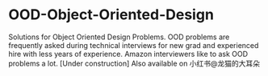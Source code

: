 # OOD-Object-Oriented-Design
Solutions for Object Oriented Design Problems.
OOD problems are frequently asked during technical interviews for new grad and experienced hire with less years of experience. Amazon interviewers like to ask OOD problems a lot.
[Under construction]
Also available on 小红书@龙猫的大耳朵
